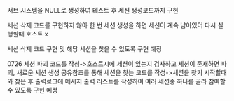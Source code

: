 서브 시스템을 NULL로 생성하여 테스트 후 세션 생성코드까지 구현

세션 삭제 코드를 구현하지 않아 한 번 세션 생성을 하면 세션이 계속 남아있어 다시 실행할때 호스트 x

세션 삭제 코드 구현 및 해당 세션을 찾을 수 있도록 구현 예정

0726
세션 파괴 코드를 작성->호스트시에 세션이 있는지 검사하고 세션이 존재하면 파괴, 새로운 세션 생성
공유참조를 통해 세션을 찾는 코드를 작성->세션을 찾기 시작할때와 찾은 후 출력로그에 메시지 출력
리스트를 작성하여 여러 세션중 하나를 골라 참여할 수 있도록 구현 예정
